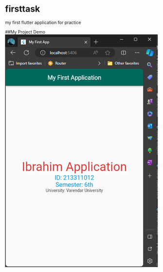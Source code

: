 # firsttask
 my first flutter application for practice

##My Project Demo
<img src="https://raw.githubusercontent.com/ibrahimshaan0/firsttask/main/assets/images/screenshot.png">
